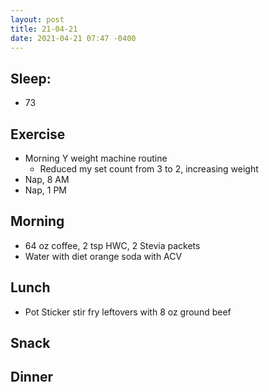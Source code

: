 ```yaml
---
layout: post
title: 21-04-21
date: 2021-04-21 07:47 -0400
---
```


## Sleep:
* 73

## Exercise
* Morning Y weight machine routine
    * Reduced my set count from 3 to 2, increasing weight
* Nap, 8 AM
* Nap, 1 PM

## Morning
* 64 oz coffee, 2 tsp HWC, 2 Stevia packets
* Water with diet orange soda with ACV

## Lunch
* Pot Sticker stir fry leftovers with 8 oz ground beef

## Snack

## Dinner
